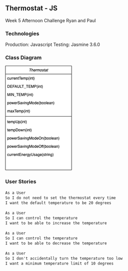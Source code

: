## Thermostat - JS

Week 5 Afternoon Challenge
Ryan and Paul

### Technologies
Production: Javascript
Testing: Jasmine 3.6.0

### Class Diagram

<img src="class-diagram.png"/>

### User Stories
```
As a User
So I do not need to set the thermostat every time
I want the default temperature to be 20 degrees

As a User
So I can control the temperature
I want to be able to increase the temperature

As a User
So I can control the temperature
I want to be able to decrease the temperature

As a User
So I don't accidentally turn the temperature too low
I want a minimum temperature limit of 10 degrees
```
